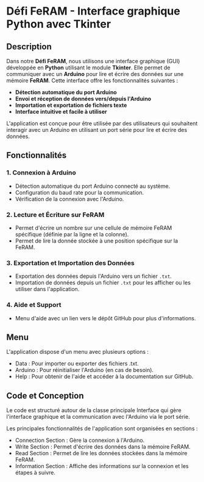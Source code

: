 # Défi FeRAM - Interface graphique Python avec Tkinter

## Description
Dans notre **Défi FeRAM**, nous utilisons une interface graphique (GUI) développée en **Python** utilisant le module **Tkinter**. Elle permet de communiquer avec un **Arduino** pour lire et écrire des données sur une mémoire **FeRAM**. Cette interface offre les fonctionnalités suivantes :

- **Détection automatique du port Arduino**
- **Envoi et réception de données vers/depuis l'Arduino**
- **Importation et exportation de fichiers texte**
- **Interface intuitive et facile à utiliser**

L'application est conçue pour être utilisée par des utilisateurs qui souhaitent interagir avec un Arduino en utilisant un port série pour lire et écrire des données.

## Fonctionnalités

### 1. **Connexion à Arduino**
   - Détection automatique du port Arduino connecté au système.
   - Configuration du baud rate pour la communication.
   - Vérification de la connexion avec l'Arduino.
   
### 2. **Lecture et Écriture sur FeRAM**
   - Permet d'écrire un nombre sur une cellule de mémoire FeRAM spécifique (définie par la ligne et la colonne).
   - Permet de lire la donnée stockée à une position spécifique sur la FeRAM.

### 3. **Exportation et Importation des Données**
   - Exportation des données depuis l'Arduino vers un fichier `.txt`.
   - Importation de données depuis un fichier `.txt` pour les afficher ou les utiliser dans l'application.

### 4. **Aide et Support**
   - Menu d'aide avec un lien vers le dépôt GitHub pour plus d'informations.

## Menu

L'application dispose d'un menu avec plusieurs options :
   - Data : Pour importer ou exporter des fichiers .txt.
   - Arduino : Pour réinitialiser l'Arduino (en cas de besoin).
   - Help : Pour obtenir de l'aide et accéder à la documentation sur GitHub.

## Code et Conception

Le code est structuré autour de la classe principale Interface qui gère l'interface graphique et la communication avec l'Arduino via le port série.

Les principales fonctionnalités de l'application sont organisées en sections :
   - Connection Section : Gère la connexion à l'Arduino.
   - Write Section : Permet d'écrire des données dans la mémoire FeRAM.
   - Read Section : Permet de lire les données stockées dans la mémoire FeRAM.
   - Information Section : Affiche des informations sur la connexion et les étapes à suivre.

